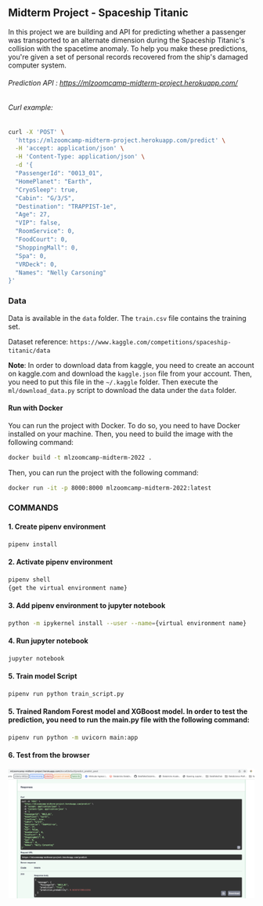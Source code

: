 ## Midterm Project - Spaceship Titanic

In this project we are building and API for predicting whether a passenger was transported to an alternate dimension during the Spaceship Titanic's collision with the spacetime anomaly. To help you make these predictions, you're given a set of personal records recovered from the ship's damaged computer system.

###### Prediction API : https://mlzoomcamp-midterm-project.herokuapp.com/

###### Curl example:

```bash
curl -X 'POST' \
  'https://mlzoomcamp-midterm-project.herokuapp.com/predict' \
  -H 'accept: application/json' \
  -H 'Content-Type: application/json' \
  -d '{
  "PassengerId": "0013_01",
  "HomePlanet": "Earth",
  "CryoSleep": true,
  "Cabin": "G/3/S",
  "Destination": "TRAPPIST-1e",
  "Age": 27,
  "VIP": false,
  "RoomService": 0,
  "FoodCourt": 0,
  "ShoppingMall": 0,
  "Spa": 0,
  "VRDeck": 0,
  "Names": "Nelly Carsoning"
}'
```


### Data

Data is available in the `data` folder. The `train.csv` file contains the training set.

Dataset reference: `https://www.kaggle.com/competitions/spaceship-titanic/data`

**Note**: In order to download data from kaggle, you need to create an account on kaggle.com and download the `kaggle.json` file from your account. Then, you need to put this file in the `~/.kaggle` folder. Then execute the `ml/download_data.py` script to download the data under the `data` folder.


#### Run with Docker

You can run the project with Docker. To do so, you need to have Docker installed on your machine. Then, you need to build the image with the following command:

```bash
docker build -t mlzoomcamp-midterm-2022 .
```

Then, you can run the project with the following command:

```bash
docker run -it -p 8000:8000 mlzoomcamp-midterm-2022:latest
```


### COMMANDS
#### 1. Create pipenv environment
```bash
pipenv install
```

#### 2. Activate pipenv environment
```bash
pipenv shell
{get the virtual environment name}
```

#### 3. Add pipenv environment to jupyter notebook
```bash
python -m ipykernel install --user --name={virtual environment name}
```

#### 4. Run jupyter notebook
```bash
jupyter notebook
```

#### 5. Train model Script
```bash
pipenv run python train_script.py
```

#### 5. Trained Random Forest model and XGBoost model. In order to test the prediction, you need to run the main.py file with the following command:
```bash
pipenv run python -m uvicorn main:app
```

#### 6. Test from the browser
![example_post_api](./images/example_post_api.png)


